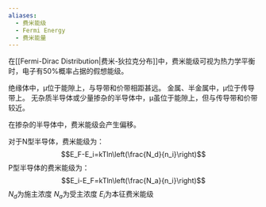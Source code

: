 ```yaml
---
aliases:
  - 费米能级
  - Fermi Energy
  - 费米能量
---
```

在[[Fermi-Dirac Distribution|费米-狄拉克分布]]中，费米能级可视为热力学平衡时，电子有50%概率占据的假想能级。

绝缘体中，µ位于能隙上，与导带和价带相距甚远。
金属、半金属中，µ位于传导带上。
无杂质半导体或少量掺杂的半导体中，µ虽位于能隙上，但与传导带和价带较近。

在掺杂的半导体中，费米能级会产生偏移。

对于N型半导体，费米能级为：
$$E_F-E_i=kTln\left(\frac{N_d}{n_i}\right)$$
P型半导体的费米能级为：
$$E_i-E_F=kTln\left(\frac{N_a}{n_i}\right)$$
$N_d$为施主浓度
$N_a$为受主浓度
$E_i$为本征费米能级

